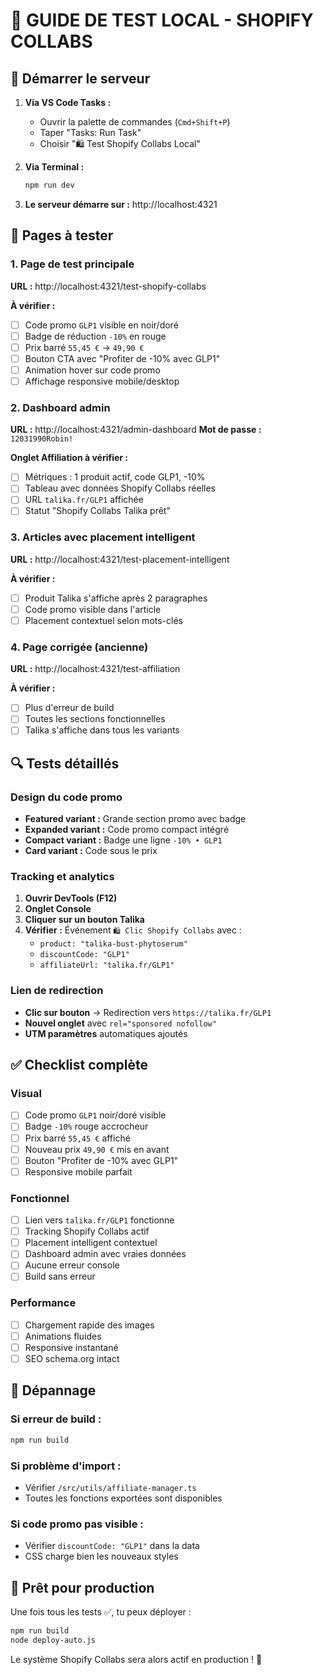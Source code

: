 # 🧪 GUIDE DE TEST LOCAL - SHOPIFY COLLABS

## 🚀 Démarrer le serveur

1. **Via VS Code Tasks :**
   - Ouvrir la palette de commandes (`Cmd+Shift+P`)
   - Taper "Tasks: Run Task"
   - Choisir "🛍️ Test Shopify Collabs Local"

2. **Via Terminal :**
   ```bash
   npm run dev
   ```

3. **Le serveur démarre sur :** http://localhost:4321

## 📱 Pages à tester

### 1. Page de test principale
**URL :** http://localhost:4321/test-shopify-collabs

**À vérifier :**
- [ ] Code promo `GLP1` visible en noir/doré
- [ ] Badge de réduction `-10%` en rouge
- [ ] Prix barré `55,45 €` → `49,90 €`
- [ ] Bouton CTA avec "Profiter de -10% avec GLP1"
- [ ] Animation hover sur code promo
- [ ] Affichage responsive mobile/desktop

### 2. Dashboard admin
**URL :** http://localhost:4321/admin-dashboard
**Mot de passe :** `12031990Robin!`

**Onglet Affiliation à vérifier :**
- [ ] Métriques : 1 produit actif, code GLP1, -10%
- [ ] Tableau avec données Shopify Collabs réelles
- [ ] URL `talika.fr/GLP1` affichée
- [ ] Statut "Shopify Collabs Talika prêt"

### 3. Articles avec placement intelligent
**URL :** http://localhost:4321/test-placement-intelligent

**À vérifier :**
- [ ] Produit Talika s'affiche après 2 paragraphes
- [ ] Code promo visible dans l'article
- [ ] Placement contextuel selon mots-clés

### 4. Page corrigée (ancienne)
**URL :** http://localhost:4321/test-affiliation

**À vérifier :**
- [ ] Plus d'erreur de build
- [ ] Toutes les sections fonctionnelles
- [ ] Talika s'affiche dans tous les variants

## 🔍 Tests détaillés

### Design du code promo
- **Featured variant :** Grande section promo avec badge
- **Expanded variant :** Code promo compact intégré
- **Compact variant :** Badge une ligne `-10% • GLP1`
- **Card variant :** Code sous le prix

### Tracking et analytics
1. **Ouvrir DevTools (F12)**
2. **Onglet Console**
3. **Cliquer sur un bouton Talika**
4. **Vérifier :** Événement `🛍️ Clic Shopify Collabs` avec :
   - `product: "talika-bust-phytoserum"`
   - `discountCode: "GLP1"`
   - `affiliateUrl: "talika.fr/GLP1"`

### Lien de redirection
- **Clic sur bouton** → Redirection vers `https://talika.fr/GLP1`
- **Nouvel onglet** avec `rel="sponsored nofollow"`
- **UTM paramètres** automatiques ajoutés

## ✅ Checklist complète

### Visual
- [ ] Code promo `GLP1` noir/doré visible
- [ ] Badge `-10%` rouge accrocheur
- [ ] Prix barré `55,45 €` affiché
- [ ] Nouveau prix `49,90 €` mis en avant
- [ ] Bouton "Profiter de -10% avec GLP1"
- [ ] Responsive mobile parfait

### Fonctionnel
- [ ] Lien vers `talika.fr/GLP1` fonctionne
- [ ] Tracking Shopify Collabs actif
- [ ] Placement intelligent contextuel
- [ ] Dashboard admin avec vraies données
- [ ] Aucune erreur console
- [ ] Build sans erreur

### Performance
- [ ] Chargement rapide des images
- [ ] Animations fluides
- [ ] Responsive instantané
- [ ] SEO schema.org intact

## 🐛 Dépannage

### Si erreur de build :
```bash
npm run build
```

### Si problème d'import :
- Vérifier `/src/utils/affiliate-manager.ts`
- Toutes les fonctions exportées sont disponibles

### Si code promo pas visible :
- Vérifier `discountCode: "GLP1"` dans la data
- CSS charge bien les nouveaux styles

## 🎯 Prêt pour production

Une fois tous les tests ✅, tu peux déployer :
```bash
npm run build
node deploy-auto.js
```

Le système Shopify Collabs sera alors actif en production ! 🚀
